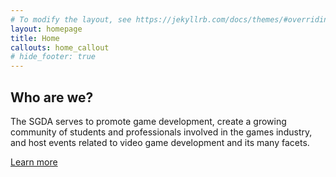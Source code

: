 ```yaml
---
# To modify the layout, see https://jekyllrb.com/docs/themes/#overriding-theme-defaults
layout: homepage
title: Home
callouts: home_callout
# hide_footer: true
---
```


## Who are we?
The SGDA serves to promote game development, create a growing community of students and professionals involved in the games industry, and host events related to video game development and its many facets.

<!-- I give up. I'm doing the link in HTML -->
<a href="/about/" class="link">
    Learn more
    <i class="fa fa-arrow-right" aria-hidden="true"></i>
</a>

